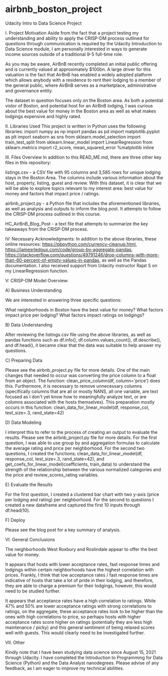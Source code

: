 # airbnb_boston_project
Udacity Intro to Data Science Project

I. Project Motivation
Aside from the fact that a project testing my understanding and ability to apply the CRISP-DM process outlined for questions through communication is required by the Udacity Introduction to Data Science module, I am personally interested in ways to generate income sources outside of a traditional 9-5 full-time role.

As you may be aware, AirBnB recently completed an initial public offering and is currently valued at approximately $100bn. A large driver for this valuation is the fact that AirBnB has enabled a widely adopted platform which allows anybody with a residence to rent their lodging to a member of the general public, where AirBnB serves as a marketplace, administrative and governance entity.

The dataset in question focuses only on the Boston area. As both a potential vistor of Boston, and potential host for an AirBnB lodging, I was curious about the best value for money in the Boston area as well as what makes lodgings expensive and highly rated.

II. Libraries Used
This project is written in Python uses the following libraries:
import numpy as np import pandas as pd 
import matplotlib.pyplot as plt 
import seaborn as sns 
from sklearn.model_selection import train_test_split 
from sklearn.linear_model import LinearRegression 
from sklearn.metrics import r2_score, mean_squared_error 
%matplotlib inline

III. Files Overview
In addition to this READ_ME.md, there are three other key files in this repository:

listings.csv - a CSV file with 95 columns and 3,585 rows for unique lodging stays in the Boston Area. The columns include various information about the host, property, listing, guest and review. With this dataset, it is clear that we will be able to explore topics relevant to my interest area: best value for money and factors that impact price / ratings.

airbnb_project.py - a Python file that includes the aforementioned libraries, as well as analysis and outputs to inform the blog post. It attempts to follow the CRISP-DM process outlined in this course.

HC_AirBnB_Blog_Post - a text file that attempts to summarize the key takeaways from the CRISP-DM process.

IV: Necessary Acknowledgments:
In addition to the above libraries, these online resources: https://pbpython.com/currency-cleanup.html, https://jamesrledoux.com/code/group-by-aggregate-pandas, https://stackoverflow.com/questions/49791246/drop-columns-with-more-than-60-percent-of-empty-values-in-pandas, as well as the Pandas documentation. I also received support from Udacity instructor Rajat S on my LinearRegression function.

V: CRISP-DM Model Overview:

A) Business Understanding

We are interested in answering three specific questions:

What neighborhoods in Boston have the best value for money?
What factors impact price per lodging?
What factors impact ratings on lodgings?

B) Data Understanding

After reviewing the listings.csv file using the above libraries, as well as pandas functions such as df.info(), df.column.values_count(), df.describe(), and df.head(), it became clear that the data was suitable to help answer my questions.

C) Preparing Data

Please see the airbnb_project.py file for more details. One of the main changes that needed to occur was converting the price column to a float from an object. The function: clean_price_column(df, column='price') does this. Furthermore, it is necessary to remove unnecessary columns (specifically columns that are all or mostly NANS, all one variable, are text focused as I don't yet know how to meaningfully analyze text, or are columns associated with the hosts themselves). This preparation mostly occurs in this function: clean_data_for_linear_model(df, response_col, test_size=.3, rand_state=42)

D) Data Modeling

I interpret this to refer to the process of creating an output to evaluate the results. Please see the airbnb_project.py file for more details. For the first question, I was able to use group by and aggregation formulas to calculate the average rating and price per neighborhood. For the second two questions, I created the functions; clean_data_for_linear_model(df, response_col, test_size=.3, rand_state=42), and get_coefs_for_linear_model(coefficients, train_data) to understand the strength of the relationship between the various normalized categories and the price and review_scores_rating variables.

E) Evaluate the Results

For the first question, I created a clustered bar chart with two y-axis (price per lodging and rating) per neighborhood. For the second to questions I created a new dataframe and captured the first 10 inputs through df.head(10).

F) Deploy

Please see the blog post for a key summary of analysis.

VI. General Conclusions

The neighborhoods West Roxbury and Roslindale appear to offer the best value for money.


It appears that hosts with lower acceptance rates, fast response times and lodgings within certain neighborhoods have the highest correlation with prices. Frankly, I think that low acceptance rates / fast response times are indicative of hosts that take a lot of pride in their lodging, and therefore, they are able to charge a premium for their lodgings, however, this would need to be studied further.

It appears that acceptance rates have a high correlation to ratings. While 47% and 50% are lower acceptance ratings with strong correlations to ratings, on the aggregate, these acceptance rates look to be higher than the ones with high correlations to price, so perhaps hosts with higher acceptance rates score higher on ratings (potentially they are less high maintenance / picky) and this general sentiment of being relaxed scores well with guests. This would clearly need to be investigated further.

VII. Other

Kindly note that I have been studying data science since August 15, 2021 through Udacity. I have completed the Introduction to Programming for Data Science (Python) and the Data Analyst nanodegrees. Please advise of any feedback, as I am eager to improve my technical abilities. 

